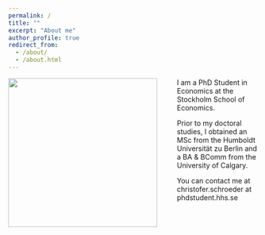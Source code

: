 ```yaml
---
permalink: /
title: ""
excerpt: "About me"
author_profile: true
redirect_from: 
  - /about/
  - /about.html
---
```


<img src="{{site.url}}/images/bio-photo-2.jpg" width="300" align="left" style="display: block; margin-right: 40px;" /> 

I am a PhD Student in Economics at the Stockholm School of Economics.

Prior to my doctoral studies, I obtained an MSc from the Humboldt Universität zu Berlin and a BA & BComm from the University of Calgary.

You can contact me at christofer.schroeder at phdstudent.hhs.se

